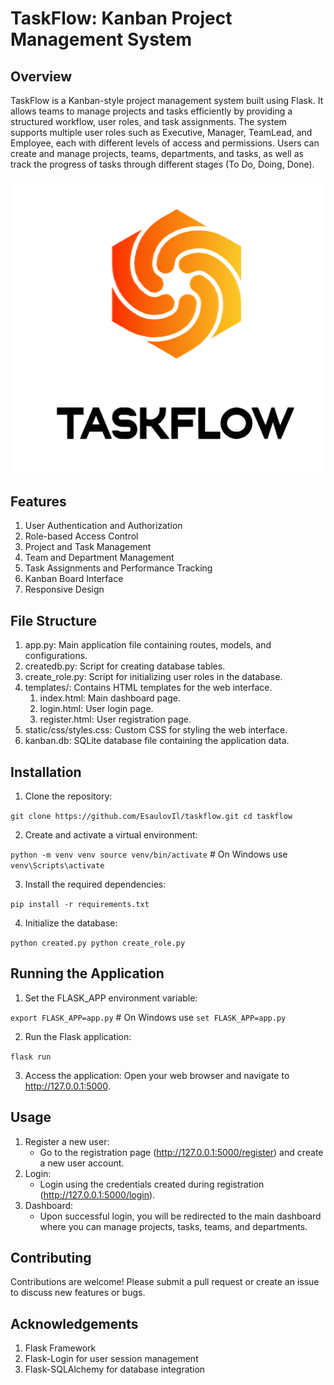 # TaskFlow: Kanban Project Management System

## Overview
TaskFlow is a Kanban-style project management system built using Flask. It allows teams to manage projects and tasks efficiently by providing a structured workflow, user roles, and task assignments. The system supports multiple user roles such as Executive, Manager, TeamLead, and Employee, each with different levels of access and permissions. Users can create and manage projects, teams, departments, and tasks, as well as track the progress of tasks through different stages (To Do, Doing, Done).

![Logotype](./TaskFlow/static/img/logo.png)

## Features
1. User Authentication and Authorization
2. Role-based Access Control
3. Project and Task Management
4. Team and Department Management
5. Task Assignments and Performance Tracking
6. Kanban Board Interface
7. Responsive Design

## File Structure
1. app.py: Main application file containing routes, models, and configurations.
2. createdb.py: Script for creating database tables.
3. create_role.py: Script for initializing user roles in the database.
4. templates/: Contains HTML templates for the web interface.
   1. index.html: Main dashboard page.
   2. login.html: User login page.
   3. register.html: User registration page.
5. static/css/styles.css: Custom CSS for styling the web interface.
6. kanban.db: SQLite database file containing the application data.

## Installation
1. Clone the repository:

```git clone https://github.com/EsaulovIl/taskflow.git cd taskflow```

2. Create and activate a virtual environment:

```python -m venv venv source venv/bin/activate```  # On Windows use `venv\Scripts\activate`

3. Install the required dependencies:

```pip install -r requirements.txt```

4. Initialize the database:

```python created.py python create_role.py```

## Running the Application
1. Set the FLASK_APP environment variable:

```export FLASK_APP=app.py```  # On Windows use `set FLASK_APP=app.py`

2. Run the Flask application:

```flask run```

3. Access the application:
Open your web browser and navigate to http://127.0.0.1:5000.

## Usage
1. Register a new user:
    - Go to the registration page (http://127.0.0.1:5000/register) and create a new user account.
2. Login:
    - Login using the credentials created during registration (http://127.0.0.1:5000/login).
3. Dashboard:
    - Upon successful login, you will be redirected to the main dashboard where you can manage projects, tasks, teams, and departments.

## Contributing
Contributions are welcome! Please submit a pull request or create an issue to discuss new features or bugs.

## Acknowledgements
1. Flask Framework
2. Flask-Login for user session management
3. Flask-SQLAlchemy for database integration
